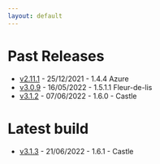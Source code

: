 ```yaml
---
layout: default
---
```


# Past Releases
* [v2.11.1](https://drive.google.com/file/d/14cVx4GJo-CnzW3s0qllnyUownw0POiEk/view?usp=sharing) - 25/12/2021 - 1.4.4 Azure
* [v3.0.9](https://drive.google.com/file/d/1kZilJ3UlDesSRpKXmVIHYXqEfR0WtdRC/view?usp=sharing) - 16/05/2022 - 1.5.1.1 Fleur-de-lis
* [v3.1.2](https://drive.google.com/file/d/1b1AI2xcZMKjhoVc43vUd9YULMlZBLa2i/view?usp=sharing) - 07/06/2022 - 1.6.0 - Castle

# Latest build
* [v3.1.3](https://drive.google.com/file/d/16nZuBcFscF1lMqS3KvHo0VldKf_n0QVY/view?usp=sharing) - 21/06/2022 - 1.6.1 - Castle
